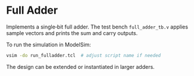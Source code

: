 # Full Adder

Implements a single‑bit full adder. The test bench `full_adder_tb.v` applies sample vectors and prints the sum and carry outputs.

To run the simulation in ModelSim:

```bash
vsim -do run_fulladder.tcl  # adjust script name if needed
```

The design can be extended or instantiated in larger adders.
